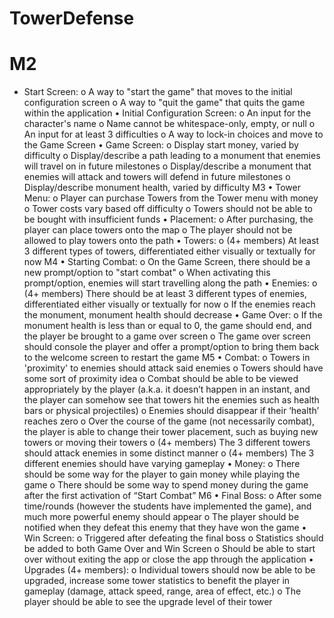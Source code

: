 # TowerDefense
# M2
- Start Screen:
o A way to "start the game" that moves to the initial configuration screen
o A way to "quit the game" that quits the game within the application
• Initial Configuration Screen:
o An input for the character's name
o Name cannot be whitespace-only, empty, or null
o An input for at least 3 difficulties
o A way to lock-in choices and move to the Game Screen
• Game Screen:
o Display start money, varied by difficulty
o Display/describe a path leading to a monument that enemies will travel on in future
milestones
o Display/describe a monument that enemies will attack and towers will defend in future
milestones
o Display/describe monument health, varied by difficulty
M3
• Tower Menu:
o Player can purchase Towers from the Tower menu with money
o Tower costs vary based off difficulty
o Towers should not be able to be bought with insufficient funds
• Placement:
o After purchasing, the player can place towers onto the map
o The player should not be allowed to play towers onto the path
• Towers:
o (4+ members) At least 3 different types of towers, differentiated either visually or
textually for now
M4
• Starting Combat:
o On the Game Screen, there should be a new prompt/option to "start combat"
o When activating this prompt/option, enemies will start travelling along the path
• Enemies:
o (4+ members) There should be at least 3 different types of enemies, differentiated
either visually or textually for now
o If the enemies reach the monument, monument health should decrease
• Game Over:
o If the monument health is less than or equal to 0, the game should end, and the player
be brought to a game over screen
o The game over screen should console the player and offer a prompt/option to bring
them back to the welcome screen to restart the game
M5
• Combat:
o Towers in 'proximity' to enemies should attack said enemies
o Towers should have some sort of proximity idea
o Combat should be able to be viewed appropriately by the player (a.k.a. it doesn’t
happen in an instant, and the player can somehow see that towers hit the enemies such
as health bars or physical projectiles)
o Enemies should disappear if their ‘health’ reaches zero
o Over the course of the game (not necessarily combat), the player is able to change their
tower placement, such as buying new towers or moving their towers
o (4+ members) The 3 different towers should attack enemies in some distinct manner
o (4+ members) The 3 different enemies should have varying gameplay
• Money:
o There should be some way for the player to gain money while playing the game
o There should be some way to spend money during the game after the first activation of
“Start Combat”
M6
• Final Boss:
o After some time/rounds (however the students have implemented the game), and much
more powerful enemy should appear
o The player should be notified when they defeat this enemy that they have won the
game
• Win Screen:
o Triggered after defeating the final boss
o Statistics should be added to both Game Over and Win Screen
o Should be able to start over without exiting the app or close the app through the
application
• Upgrades (4+ members):
o Individual towers should now be able to be upgraded, increase some tower statistics to
benefit the player in gameplay (damage, attack speed, range, area of effect, etc.)
o The player should be able to see the upgrade level of their tower
